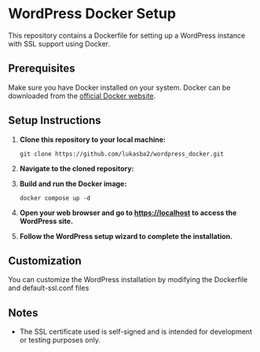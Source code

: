 # WordPress Docker Setup

This repository contains a Dockerfile for setting up a WordPress instance with SSL support using Docker.

## Prerequisites

Make sure you have Docker installed on your system. Docker can be downloaded from the [official Docker website](https://www.docker.com/get-started).

## Setup Instructions

1. **Clone this repository to your local machine:**

    ```
    git clone https://github.com/lukasba2/wordpress_docker.git
    ```

2. **Navigate to the cloned repository:**

3. **Build and run the Docker image:**

    ```
    docker compose up -d
    ```

5. **Open your web browser and go to [https://localhost](https://localhost) to access the WordPress site.**

6. **Follow the WordPress setup wizard to complete the installation.**

## Customization

You can customize the WordPress installation by modifying the Dockerfile and default-ssl.conf files

## Notes

- The SSL certificate used is self-signed and is intended for development or testing purposes only.


